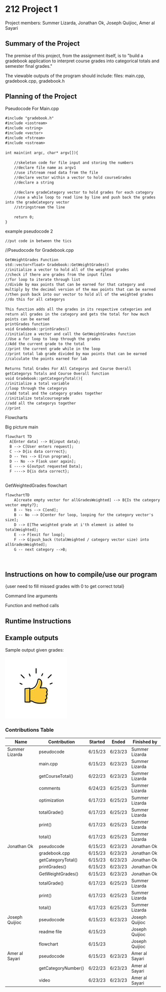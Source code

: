 # 212 Project 1
Project members: Summer Lizarda, Jonathan Ok, Joseph Quijioc, Amer al Sayari

## Summary of the Project

The premise of this project, from the assignment itself, is to "build a gradebook application to interpret course grades into categorical totals and semester final grades."

The viewable outputs of the program should include:
files: main.cpp, gradebook.cpp, gradebook.h


## Planning of the Project

Pseudocode For Main.cpp

``` 
#include "gradebook.h"
#include <iostream>
#include <string>
#include <vector>
#include <fstream>
#include <sstream>

int main(int argc, char* argv[]){
    
    //skeleton code for file input and storing the numbers
    //declare file name as argv1
    //use ifstream read data from the file
    //declare vector within a vector to hold courseGrades
    //declare a string
    
    //declare gradeCategory vector to hold grades for each category
    //use a while loop to read line by line and push back the grades into the gradeCategory vector
    //stringstream the line

    return 0;
}

```
example pseudocode 2

```
//put code in between the tics

```
//Pseudocode for Gradebook.cpp
```
GetWeightGrades Function
std::vector<float> Gradebook::GetWeightGrades()
//initialize a vector to hold all of the weighted grades
//check if there are grades from the input files
//for loop to iterate through list
//divide by max points that can be earned for that category and multiply by the decimal version of the max points that can be earned
//then push back into our vector to hold all of the weighted grades
//do this for all categorys

This function adds all the grades in its respective categories and return all grades in the category and gets the total for how much points can be earned
printGrades function
void Gradebook::printGrades()
//initialize a vector and call the GetWeightGrades function
//Use a for loop to loop through the grades
//Add the current grade to the total
//print the current grade while in the loop
//print total lab grade divided by max points that can be earned
//calculate the points earned for lab

Returns Total Grades For All Categorys and Course Overall
getCategorys Totals and Course Overall function
void Gradebook::getCategoryTotal(){
//initialize a total variable
//loop through the categorys
//add total and the category grades together
//initialize totalcoursegrade
//add all the categorys together
//print

```

Flowcharts

Big picture main

```mermaid
flowchart TD
  A[Enter data] --> B{input data};
  B --> C[User enters request];
  C --> D{is data corrrect};
  D -- Yes --> E[run program];
  D -- No --> F[ask user again];
  E ----> G[output requested Data];
  F ----> D{is data correct};
  
 ```
GetWeightedGrades flowchart

```mermaid
flowchartTD
    A[create empty vector for allGradesWeighted] --> B{Is the category vector empty?};
    B -- Yes --> C[end];
    B -- No --> D[enter for loop, looping for the category vector's size];
    D --> E[The weighted grade at i'th element is added to totalWeighted];
    E --> F[exit for loop];
    F --> G[push_back (totalWeighted / category vector size) into allGradesWeighted];
    G -- next category -->B;



```

## Instructions on how to compile/use our program
{user need to fill missed grades with 0 to get correct total}

Command line arguments

Function and method calls

## Runtime Instructions

## Example outputs

Sample output given grades:

![example output](https://github.com/Jquijioc/212Project1/blob/main/samplePics/testingjpg.jpg)


### Contributions Table

| Name | Contribution | Started | Ended | Finished by |
| ---- | ------ | ------ | ------ | ------ |
| Summer Lizarda | pseudocode | 6/15/23 | 6/23/23 | Summer Lizarda |
| | main.cpp | 6/15/23 | 6/23/23 | Summer Lizarda |
| | getCourseTotal() | 6/22/23 | 6/23/23 | Summer Lizarda |
| | comments | 6/24/23 | 6/25/23 | Summer Lizarda |
| | optimization | 6/17/23 | 6/25/23 | Summer Lizarda |
| | totalGrade() | 6/17/23 | 6/25/23 | Summer Lizarda |
| | print() | 6/17/23 | 6/25/23 | Summer Lizarda |
| | total() | 6/17/23 | 6/25/23 | Summer Lizarda |
| Jonathan Ok | pseudocode | 6/15/23 | 6/23/23 | Jonathan Ok |
| | gradebook.cpp | 6/15/23 | 6/23/23 | Jonathan Ok |
| | getCategoryTotal() | 6/15/23 | 6/23/23 | Jonathan Ok |
| | printGrades() | 6/15/23 | 6/23/23 | Jonathan Ok |
| | GetWeightGrades() | 6/15/23 | 6/23/23 | Jonathan Ok |
| | totalGrade() | 6/17/23 | 6/25/23 | Summer Lizarda |
| | print() | 6/17/23 | 6/25/23 | Summer Lizarda |
| | total() | 6/17/23 | 6/25/23 | Summer Lizarda |
| Joseph Quijioc | pseudocode | 6/15/23 | 6/23/23 | Joseph Quijioc |
| | readme file | 6/15/23 | | Joseph Quijioc |
| | flowchart | 6/15/23 | | Joseph Quijioc |
| Amer al Sayari | pseudocode | 6/15/23 | 6/23/23 | Amer al Sayari|
| | getCategoryNumber() | 6/22/23 | 6/23/23 | Amer al Sayari|
| | video | 6/23/23 | 6/23/23 | Amer al Sayari|
